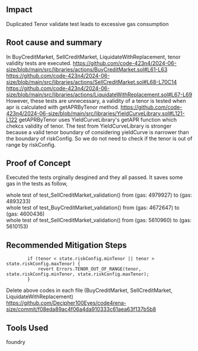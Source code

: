 ## Impact
Duplicated Tenor validate test leads to excessive gas consumption

## Root cause and summary

In BuyCreditMarket, SellCreditMarket, LiquidateWithReplacement, tenor validity tests are executed.
https://github.com/code-423n4/2024-06-size/blob/main/src/libraries/actions/BuyCreditMarket.sol#L61-L63
https://github.com/code-423n4/2024-06-size/blob/main/src/libraries/actions/SellCreditMarket.sol#L68-L70C14
https://github.com/code-423n4/2024-06-size/blob/main/src/libraries/actions/LiquidateWithReplacement.sol#L67-L69
However, these tests are unnecessary, a validity of a tenor is tested when apr is calculated with getAPRByTenor method.
https://github.com/code-423n4/2024-06-size/blob/main/src/libraries/YieldCurveLibrary.sol#L121-L122
getAPRByTenor uses YieldCurveLibrary's getAPR function which chekcs validity of tenor.
The test from YieldCurveLibrary is stronger because a valid tenor boundary of considering yieldCurve is narrower than the boundary of riskConfig. So we do not need to check if the tenor is out of range by riskConfig.


## Proof of Concept
Executed the tests orginally desgined and they all passed.
It saves some gas in the tests as follow,

whole test of test_SellCreditMarket_validation() from (gas: 4979927) to (gas: 4893233)  
whole test of test_BuyCreditMarket_validation() from (gas: 4672647) to (gas: 4600436)  
whole test of test_SellCreditMarket_validation() from (gas: 5610960) to (gas: 5610153) 

## Recommended Mitigation Steps

```
        if (tenor < state.riskConfig.minTenor || tenor > state.riskConfig.maxTenor) {
            revert Errors.TENOR_OUT_OF_RANGE(tenor, state.riskConfig.minTenor, state.riskConfig.maxTenor);
        }
```

Delete above codes in each file (BuyCreditMarket, SellCreditMarket, LiquidateWithReplacement)
https://github.com/Decipher100Eyes/code4rena-size/commit/f08eda89ac4f06a4da910333c61aea63f137b5b8

## Tools Used

foundry
